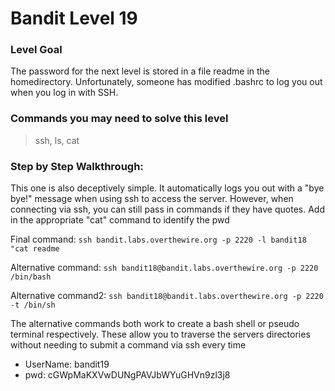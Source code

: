 # Bandit Level 19

### Level Goal
The password for the next level is stored in a file readme in the homedirectory. Unfortunately, someone has modified .bashrc to log you out when you log in with SSH.

### Commands you may need to solve this level
> ssh, ls, cat

### Step by Step Walkthrough:
This one is also deceptively simple. It automatically logs you out with a "bye bye!" message when using ssh to access the server. However, when connecting via ssh, you can still pass in commands if they have quotes. Add in the appropriate "cat" command to identify the pwd

Final command: ```ssh bandit.labs.overthewire.org -p 2220 -l bandit18 "cat readme```

Alternative command: ```ssh bandit18@bandit.labs.overthewire.org -p 2220 /bin/bash```

Alternative command2: ```ssh bandit18@bandit.labs.overthewire.org -p 2220 -t /bin/sh```

The alternative commands both work to create a bash shell or pseudo terminal respectively. These allow you to traverse the servers directories without needing to submit a command via ssh every time


* UserName: bandit19
* pwd: cGWpMaKXVwDUNgPAVJbWYuGHVn9zl3j8
